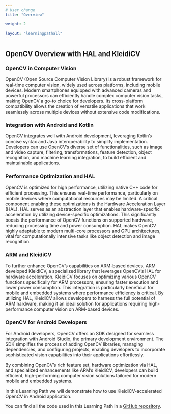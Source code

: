 ```yaml
---
# User change
title: "Overview"

weight: 2

layout: "learningpathall"
---
```


## OpenCV Overview with HAL and KleidiCV

### OpenCV in Computer Vision
OpenCV (Open Source Computer Vision Library) is a robust framework for real-time computer vision, widely used across platforms, including mobile devices. Modern smartphones equipped with advanced cameras and powerful processors can efficiently handle complex computer vision tasks, making OpenCV a go-to choice for developers. Its cross-platform compatibility allows the creation of versatile applications that work seamlessly across multiple devices without extensive code modifications.

### Integration with Android and Kotlin
OpenCV integrates well with Android development, leveraging Kotlin’s concise syntax and Java interoperability to simplify implementation. Developers can use OpenCV’s diverse set of functionalities, such as image and video capture, filtering, transformations, feature detection, object recognition, and machine learning integration, to build efficient and maintainable applications.

### Performance Optimization and HAL
OpenCV is optimized for high performance, utilizing native C++ code for efficient processing. This ensures real-time performance, particularly on mobile devices where computational resources may be limited. A critical component enabling these optimizations is the Hardware Acceleration Layer (HAL). HAL serves as an abstraction layer that enables hardware-specific acceleration by utilizing device-specific optimizations. This significantly boosts the performance of OpenCV functions on supported hardware, reducing processing time and power consumption. HAL makes OpenCV highly adaptable to modern multi-core processors and GPU architectures, vital for computationally intensive tasks like object detection and image recognition.

### ARM and KleidiCV
To further enhance OpenCV’s capabilities on ARM-based devices, ARM developed KleidiCV, a specialized library that leverages OpenCV’s HAL for hardware acceleration. KleidiCV focuses on optimizing various OpenCV functions specifically for ARM processors, ensuring faster execution and lower power consumption. This integration is particularly beneficial for mobile and embedded systems where performance efficiency is critical. By utilizing HAL, KleidiCV allows developers to harness the full potential of ARM hardware, making it an ideal solution for applications requiring high-performance computer vision on ARM-based devices.

### OpenCV for Android Developers
For Android developers, OpenCV offers an SDK designed for seamless integration with Android Studio, the primary development environment. The SDK simplifies the process of adding OpenCV libraries, managing dependencies, and configuring projects, enabling developers to incorporate sophisticated vision capabilities into their applications effortlessly.

By combining OpenCV’s rich feature set, hardware optimization via HAL, and specialized enhancements like ARM’s KleidiCV, developers can build efficient, high-performing computer vision solutions tailored for modern mobile and embedded systems.

In this Learning Path we will demonstrate how to use KleidiCV-accelerated OpenCV in Android application.

You can find all the code used in this Learning Path in a [GitHub repository](https://github.com/dawidborycki/Arm64.KleidiCV.Demo.git).
